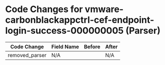 # Code Changes for vmware-carbonblackappctrl-cef-endpoint-login-success-000000005 (Parser)

| Code Change | Field Name | Before | After |
|-------------|------------|--------|-------|
| removed_parser | N/A |  | N/A |